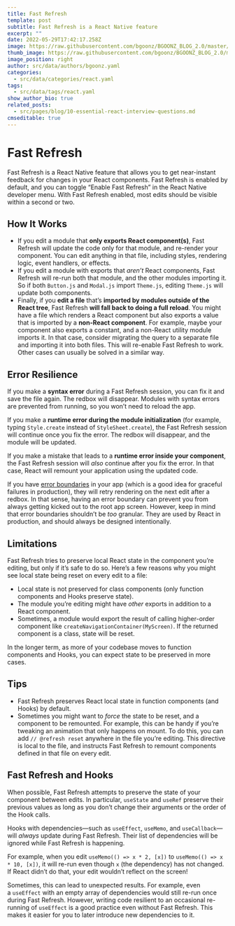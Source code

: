 ```yaml
---
title: Fast Refresh
template: post
subtitle: Fast Refresh is a React Native feature
excerpt: ""
date: 2022-05-29T17:42:17.258Z
image: https://raw.githubusercontent.com/bgoonz/BGOONZ_BLOG_2.0/master/static/images/react%20(1).png?raw=true
thumb_image: https://raw.githubusercontent.com/bgoonz/BGOONZ_BLOG_2.0/master/static/images/react%20(1).png?raw=true
image_position: right
author: src/data/authors/bgoonz.yaml
categories:
  - src/data/categories/react.yaml
tags:
  - src/data/tags/react.yaml
show_author_bio: true
related_posts:
  - src/pages/blog/10-essential-react-interview-questions.md
cmseditable: true
---
```


<!--StartFragment-->

# Fast Refresh

Fast Refresh is a React Native feature that allows you to get near-instant feedback for changes in your React components. Fast Refresh is enabled by default, and you can toggle “Enable Fast Refresh” in the React Native developer menu. With Fast Refresh enabled, most edits should be visible within a second or two.

## How It Works

-   If you edit a module that **only exports React component(s)**, Fast Refresh will update the code only for that module, and re-render your component. You can edit anything in that file, including styles, rendering logic, event handlers, or effects.
-   If you edit a module with exports that *aren’t* React components, Fast Refresh will re-run both that module, and the other modules importing it. So if both `Button.js` and `Modal.js` import `Theme.js`, editing `Theme.js` will update both components.
-   Finally, if you **edit a file** that’s **imported by modules outside of the React tree**, Fast Refresh **will fall back to doing a full reload**. You might have a file which renders a React component but also exports a value that is imported by a **non-React component**. For example, maybe your component also exports a constant, and a non-React utility module imports it. In that case, consider migrating the query to a separate file and importing it into both files. This will re-enable Fast Refresh to work. Other cases can usually be solved in a similar way.

## Error Resilience

If you make a **syntax error** during a Fast Refresh session, you can fix it and save the file again. The redbox will disappear. Modules with syntax errors are prevented from running, so you won’t need to reload the app.

If you make a **runtime error during the module initialization** (for example, typing `Style.create` instead of `StyleSheet.create`), the Fast Refresh session will continue once you fix the error. The redbox will disappear, and the module will be updated.

If you make a mistake that leads to a **runtime error inside your component**, the Fast Refresh session will *also* continue after you fix the error. In that case, React will remount your application using the updated code.

If you have [error boundaries](https://reactjs.org/docs/error-boundaries.html) in your app (which is a good idea for graceful failures in production), they will retry rendering on the next edit after a redbox. In that sense, having an error boundary can prevent you from always getting kicked out to the root app screen. However, keep in mind that error boundaries shouldn’t be *too* granular. They are used by React in production, and should always be designed intentionally.

## Limitations

Fast Refresh tries to preserve local React state in the component you’re editing, but only if it’s safe to do so. Here’s a few reasons why you might see local state being reset on every edit to a file:

-   Local state is not preserved for class components (only function components and Hooks preserve state).
-   The module you’re editing might have *other* exports in addition to a React component.
-   Sometimes, a module would export the result of calling higher-order component like `createNavigationContainer(MyScreen)`. If the returned component is a class, state will be reset.

In the longer term, as more of your codebase moves to function components and Hooks, you can expect state to be preserved in more cases.

## Tips

-   Fast Refresh preserves React local state in function components (and Hooks) by default.
-   Sometimes you might want to *force* the state to be reset, and a component to be remounted. For example, this can be handy if you’re tweaking an animation that only happens on mount. To do this, you can add `// @refresh reset` anywhere in the file you’re editing. This directive is local to the file, and instructs Fast Refresh to remount components defined in that file on every edit.

## Fast Refresh and Hooks

When possible, Fast Refresh attempts to preserve the state of your component between edits. In particular, `useState` and `useRef` preserve their previous values as long as you don’t change their arguments or the order of the Hook calls.

Hooks with dependencies—such as `useEffect`, `useMemo`, and `useCallback`—will *always* update during Fast Refresh. Their list of dependencies will be ignored while Fast Refresh is happening.

For example, when you edit `useMemo(() => x * 2, [x])` to `useMemo(() => x * 10, [x])`, it will re-run even though `x` (the dependency) has not changed. If React didn’t do that, your edit wouldn’t reflect on the screen!

Sometimes, this can lead to unexpected results. For example, even a `useEffect` with an empty array of dependencies would still re-run once during Fast Refresh. However, writing code resilient to an occasional re-running of `useEffect` is a good practice even without Fast Refresh. This makes it easier for you to later introduce new dependencies to it.

<!--EndFragment-->
